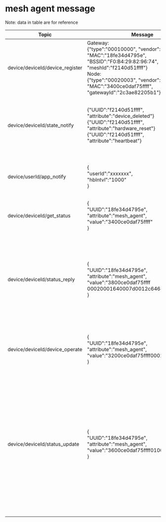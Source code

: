 
# mesh agent message
Note: data in table are for reference


| Topic | Message | Direction | Binary | Note 
| - | - | - | :- | - |
| device/deviceId/device_register | Gateway:<br> {"type":"00010000", "vendor":"AISmart", <br>"MAC":"18fe34d4795e", "BSSID":"F0:B4:29:82:96:74", <br>"meshId":"f2140d51ffff"}<br> Node:<br> {"type":"00020003", "vendor":"AISmart",<br> "MAC":"3400ce0daf75ffff",  "gatewayId":"2c3ae82205b1"}| pub: Gateway <br> sub: Cloud | NA |
| device/deviceId/state_notify | {"UUID":"f2140d51ffff",<br> "attribute":"device_deleted"} <br> {"UUID":"f2140d51ffff",<br> "attribute":"hardware_reset"} <br> {"UUID":"f2140d51ffff",<br> "attribute":"heartbeat"}| pub: Gateway <br> sub: APP, Cloud | NA | Gateway/mesh node deleted notify,<br> Gateway/mesh node hardware_reset notify, <br>heartbeat of Gateway
| device/userId/app_notify | {<br>"userId":"xxxxxxx",<br>"hbIntvl":"1000"<br> } |pub:Cloud <br> sub: Gateway | NA | used to notify Gateway change heartbeat  interval when APP login/logout
| device/deviceId/get_status | {<br>"UUID":"18fe34d4795e",<br>"attribute":"mesh_agent",<br>"value":"3400ce0daf75ffff"<br>}| pub: APP <br> sub: Gateway | struct {<br>  &nbsp;uint8_t command; <br>&nbsp; uint8_t reserved; <br>&nbsp; uint8_t mac[6]; <br> } |
| device/deviceId/status_reply | {<br>"UUID":"18fe34d4795e",<br>"attribute":"mesh_agent",<br>"value":"3800ce0daf75ffff<br>00020001640007d0012c646400000000"<br>}| pub: Gateway <br> sub: APP, cloud | struct {<br>  &nbsp;uint8_t command; <br>&nbsp; uint8_t sequence; <br>&nbsp; uint8_t mac[6]; <br>&nbsp; uint8_t firstType; <br>&nbsp; uint8_t secondType; <br>&nbsp; uint8_t group; <br>&nbsp; uint8_t onoff; <br>&nbsp; uint8_t lightness; <br>&nbsp; uint8_t mode; <br>&nbsp; uint16_t temperature; <br>&nbsp; uint16_t h; <br>&nbsp; uint16_t s; <br>&nbsp; uint16_t v; <br> } |
| device/deviceId/device_operate | {<br>"UUID":"18fe34d4795e",<br>"attribute":"mesh_agent",<br>"value":"3200ce0daf75ffff000100000000"<br>}| pub: APP <br> sub: Gateway | struct {<br>  &nbsp;uint8_t command; <br>&nbsp; uint8_t reserved; <br>&nbsp; uint8_t mac[6]; <br>&nbsp; uint8_t funcType; <br>&nbsp; uint8_t funcPara[5]; <br> } |
| device/deviceId/status_update | {<br>"UUID":"18fe34d4795e",<br>"attribute":"mesh_agent",<br>"value":"3600ce0daf75ffff01000100000000"<br>}| pub: Gateway <br> sub: APP, cloud | struct {<br>  &nbsp;uint8_t command; <br>&nbsp; uint8_t reserved; <br>&nbsp; uint8_t mac[6]; <br>&nbsp; uint8_t sequence; <br>&nbsp; uint8_t funcType; <br>&nbsp; DEVICE_FUNCTION_PARA status; <br>&nbsp; }<br> union {<br> &nbsp;uint8_t offline; <br>&nbsp; uint8_t onoff; <br>&nbsp; uint8_t lightness; <br>&nbsp; uint8_t mode; <br>&nbsp; uint16_t temperature; <br>&nbsp; DEVICE_COLOR color; <br>&nbsp; } <br> struct {<br> &nbsp;uint16_t h;<br> &nbsp;uint8_t s; <br>&nbsp; uint8_t v;<br>}|
